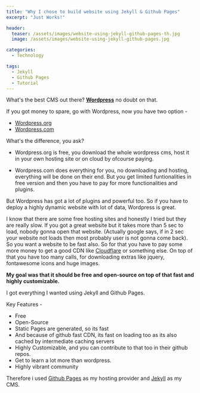```yaml
---
title: "Why I chose to build website using Jekyll & Github Pages"
excerpt: "Just Works!"

header:
  teaser: /assets/images/website-using-jekyll-github-pages-th.jpg
  image: /assets/images/website-using-jekyll-github-pages.jpg

categories:
  - Technology

tags:
  - Jekyll
  - Github Pages
  - Tutorial
---
```


What's the best CMS out there? **[Wordpress](https://en.wikipedia.org/wiki/WordPress)** no doubt on that.

If you got money to spare, go with Wordpress, now you have two option -
 * [Wordpress.org](https://wordpress.org/)
 * [Wordpress.com](https://wordpress.com/)

What's the difference, you ask?
 * Wordpress.org is free, you download the whole wordpress cms, host it in your own hosting site or on cloud by ofcourse paying.

 * Wordpress.com does everything for you, no downloading and hosting, everything will be done on their end. But you get limited funtionalities in free version and then you have to pay for more functionalities and plugins.

But Wordpress has got a lot of plugins and powerful too. So if you have to deploy a highly dynamic website with lot of data, Wordpress is great.

I know that there are some free hosting sites and honestly I tried but they are really slow. If you got a great website but it takes more than 5 sec to load, nobody gonna open that website. (Actually google says, if in 2 sec your website not loads then most probably user is not gonna come back). So you want a website to be fast also. So for that you have to pay some more money to get a good CDN like [Cloudflare](https://www.cloudflare.com/) or something else. On top of that you have too many calls, for downloading extras like jquery, fontawesome icons and huge images.


**My goal was that it should be free and open-source on top of that fast and highly customizable.**

I got everything I wanted using Jekyll and Github Pages.

Key Features -
 * Free
 * Open-Source
 * Static Pages are generated, so its fast
 * And because of github fast CDN, its fast on loading too as its also cached by intermediate caching servers
 * Highly Customizable, and you can contribute to that too in their github repos.
 * Get to learn a lot more than wordpress.
 * Highly vibrant community

Therefore i used [Github Pages](https://pages.github.com/) as my hosting provider and [Jekyll](https://jekyllrb.com/) as my CMS.